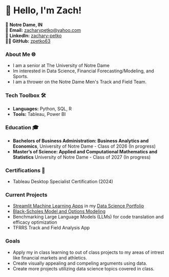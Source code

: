 # 👋 Hello, I'm Zach!

📍 **Notre Dame, IN**  
📧 **Email:** [zacharypetko@yahoo.com](zacharypetko@yahoo.com)  
🔗 **LinkedIn:** [zachary-petko](https://www.linkedin.com/in/zachary-petko/)  
👨‍💻 **GitHub:** [zpetko63](https://github.com/zpetko63)


### About Me 🌐
- I am a senior at The University of Notre Dame
- Im interested in Data Science, Financial Forecasting/Modeling, and Sports.
- I am a thrower on the Notre Dame Men's Track and Field Team.

### Tech Toolbox 🛠️
- **Languages:** Python, SQL, R
- **Tools:** Tableau, Power BI

### Education 🎓
- **Bachelors of Business Administration: Business Analytics and Economics**, University of Notre Dame - Class of 2026 (In progress)
- **Master’s of Science: Applied and Computational Mathematics and Statistics** University of Notre Dame - Class of 2027 (In progress)

### Certifications 📜
- Tableau Desktop Specialist Certification (2024)

### Current Projects
- [Streamlit Machine Learning Apps](https://github.com/zpetko63/Petko-Data-Science-Portfolio/tree/main/MLUnsupervisedApp) in my [Data Science Portfolio](https://github.com/zpetko63/Petko-Data-Science-Portfolio)
- [Black-Scholes Model and Options Modeling](https://github.com/zpetko63/Black-Scholes-Implementation-with-JAX)
- Benchmarking Large Language Models (LLMs) for code translation and efficacy optimization
- TFRRS Track and Field Analysis App

### Goals
- Apply my in class learning to out of class projects to my areas of intrest like financial markets and athletics.
- Create visually appealing and compeling arguments using data.
- Create more projects utilizing data science topics covered in class.
